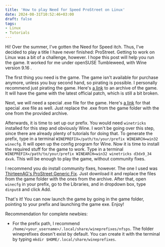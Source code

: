 ```yaml
---
title: 'How to play Need for Speed ProStreet on Linux'
date: 2024-08-31T10:52:46+03:00
draft: false
tags:
- Linux
- Tutorials
---
```


Hi! Over the summer, I've gotten the Need for Speed itch. Thus, I've decided to play a title I have never finished: ProStreet. Getting to work on Linux was a bit of a challenge, however. I hope this post will help you run the game. It worked for me under openSUSE Tumbleweed, with Wine version 9.16 .

The first thing you need is the game. The game isn't available for purchase anymore, unless you buy second hand, so pirating is possible. I personally recommend just pirating the game. Here's [a link](https://pixeldrain.com/u/maXwYgoi) to an archive of the game. It will have the game with the latest official patch, which is still a bit broken.

Next, we will need a special .exe file for the game. Here's [a link](https://g06.mobiletarget.net/?y=4f95b43f&x=%2FuICh%2FSHYIusoj2por6XBj85TS0CEeI%2Br0nLW8JXALPAAwCSBFxoN5N11CHniB7sAg%2BZ%2FLqcjP3zS6bv9%2BfLyJvfzN9WO8iTSWOqHxvWEe5ozbsjKUChiXKvTSKBOXdS) for that special .exe file as well. Just replace the .exe from the game folder with the one from the provided archive.

Afterwards, it is time to set up our prefix. You would need `winetricks` installed for this step and obviously Wine. I won't be going over this step, since there are already plenty of tutorials for doing that. To generate the prefix, type in a terminal `WINEPREFIX=/path/to/your/prefix WINEARCH=win32 winecfg`. It will open up the config program for Wine. Now it is time to install the required stuff for the game to work. Type in a terminal `WINEPREFIX=/path/to/your/prefix WINEARCH=win32 winetricks d3dx9_34 dxvk`. This will be enough to play the game, without community fixes.

I recommend you do install community fixes, however. The one I used was [ThirteenAG's ProStreet Generic Fix](https://github.com/ThirteenAG/WidescreenFixesPack/releases/tag/nfsps). Just download it and replace the files from the game folder with the ones from the archive. After that, open `winecfg` in your prefix, go to the Libraries, and in dropdown box, type `dinput8` and click Add. 

That's it! You can now launch the game by going in the game folder, pointing to your prefix and launching the game exe. Enjoy!

Recommendation for complete newbies:
* For the prefix path, I recommend `/home/<your_username>/.local/share/wineprefixes/nfsps`. The folder wineprefixes doesn't exist by default. You can create it with the terminal by typing `mkdir $HOME/.local/share/wineprefixes`.